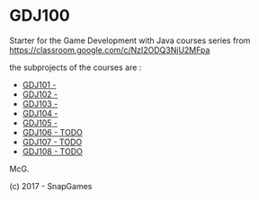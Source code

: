 # GDJ100
Starter for the Game Development with Java courses series from https://classroom.google.com/c/NzI2ODQ3NjU2MFpa


the subprojects of the courses are :

- [GDJ101 - ](https://github.com/SnapGames/GDJ101 "open the project")
- [GDJ102 - ](https://github.com/SnapGames/GDJ102 "open the project")
- [GDJ103 - ](https://github.com/SnapGames/GDJ103 "open the project")
- [GDJ104 - ](https://github.com/SnapGames/GDJ104 "open the project")
- [GDJ105 - ](https://github.com/SnapGames/GDJ105 "open the project")
- [GDJ106 - TODO](#)
- [GDJ107 - TODO](#)
- [GDJ108 - TODO](#)


McG.

(c) 2017 - SnapGames
